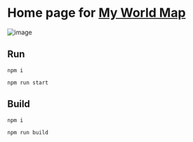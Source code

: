 # Home page for [My World Map](https://myworldmap.org/)
![image](https://github.com/user-attachments/assets/e51ee0b6-9875-4923-b062-0169905688b0)

## Run
`npm i`

`npm run start`

## Build
`npm i`

`npm run build`

